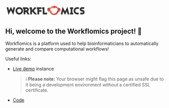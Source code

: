 <img src="https://raw.githubusercontent.com/Workflomics/.github/main/WORKFLOMICS_logo_small.jpg" alt="logo" width=50%/>

## Hi, welcome to the Workflomics project! 👋

Workflomics is a platform used to help bioinformaticians to automatically generate and compare computational workflows!

Useful links:

- [Live demo](http://145.38.190.48/) instance
  > ℹ️ **Please note:** Your browser might flag this page as unsafe due to it being a development environment without a certified SSL certificate.
- [Code](https://github.com/Workflomics/workflomics-frontend)


